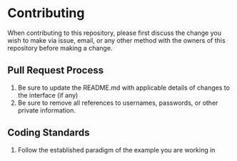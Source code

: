 # Contributing

When contributing to this repository, please first discuss the change you wish to make via issue,
email, or any other method with the owners of this repository before making a change. 

## Pull Request Process

1. Be sure to update the README.md with applicable details of changes to the interface (if any)
1. Be sure to remove all references to usernames, passwords, or other private information.

## Coding Standards

1. Follow the established paradigm of the example you are working in
